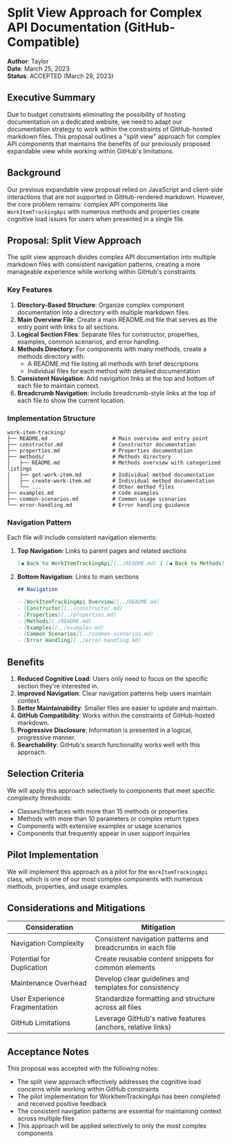 # Split View Approach for Complex API Documentation (GitHub-Compatible)

**Author**: Taylor  
**Date**: March 25, 2023  
**Status**: ACCEPTED (March 29, 2023)  

## Executive Summary

Due to budget constraints eliminating the possibility of hosting documentation on a dedicated website, we need to adapt our documentation strategy to work within the constraints of GitHub-hosted markdown files. This proposal outlines a "split view" approach for complex API components that maintains the benefits of our previously proposed expandable view while working within GitHub's limitations.

## Background

Our previous expandable view proposal relied on JavaScript and client-side interactions that are not supported in GitHub-rendered markdown. However, the core problem remains: complex API components like `WorkItemTrackingApi` with numerous methods and properties create cognitive load issues for users when presented in a single file.

## Proposal: Split View Approach

The split view approach divides complex API documentation into multiple markdown files with consistent navigation patterns, creating a more manageable experience while working within GitHub's constraints.

### Key Features

1. **Directory-Based Structure**: Organize complex component documentation into a directory with multiple markdown files.
2. **Main Overview File**: Create a main README.md file that serves as the entry point with links to all sections.
3. **Logical Section Files**: Separate files for constructor, properties, examples, common scenarios, and error handling.
4. **Methods Directory**: For components with many methods, create a methods directory with:
   - A README.md file listing all methods with brief descriptions
   - Individual files for each method with detailed documentation
5. **Consistent Navigation**: Add navigation links at the top and bottom of each file to maintain context.
6. **Breadcrumb Navigation**: Include breadcrumb-style links at the top of each file to show the current location.

### Implementation Structure

```
work-item-tracking/
├── README.md                     # Main overview and entry point
├── constructor.md                # Constructor documentation
├── properties.md                 # Properties documentation
├── methods/                      # Methods directory
│   ├── README.md                 # Methods overview with categorized listings
│   ├── get-work-item.md          # Individual method documentation
│   ├── create-work-item.md       # Individual method documentation
│   └── ...                       # Other method files
├── examples.md                   # Code examples
├── common-scenarios.md           # Common usage scenarios
└── error-handling.md             # Error handling guidance
```

### Navigation Pattern

Each file will include consistent navigation elements:

1. **Top Navigation**: Links to parent pages and related sections
   ```markdown
   [◀ Back to WorkItemTrackingApi](../README.md) | [◀ Back to Methods](./README.md)
   ```

2. **Bottom Navigation**: Links to main sections
   ```markdown
   ## Navigation
   
   - [WorkItemTrackingApi Overview](../README.md)
   - [Constructor](../constructor.md)
   - [Properties](../properties.md)
   - [Methods](./README.md)
   - [Examples](../examples.md)
   - [Common Scenarios](../common-scenarios.md)
   - [Error Handling](../error-handling.md)
   ```

## Benefits

1. **Reduced Cognitive Load**: Users only need to focus on the specific section they're interested in.
2. **Improved Navigation**: Clear navigation patterns help users maintain context.
3. **Better Maintainability**: Smaller files are easier to update and maintain.
4. **GitHub Compatibility**: Works within the constraints of GitHub-hosted markdown.
5. **Progressive Disclosure**: Information is presented in a logical, progressive manner.
6. **Searchability**: GitHub's search functionality works well with this approach.

## Selection Criteria

We will apply this approach selectively to components that meet specific complexity thresholds:

- Classes/Interfaces with more than 15 methods or properties
- Methods with more than 10 parameters or complex return types
- Components with extensive examples or usage scenarios
- Components that frequently appear in user support inquiries

## Pilot Implementation

We will implement this approach as a pilot for the `WorkItemTrackingApi` class, which is one of our most complex components with numerous methods, properties, and usage examples.

## Considerations and Mitigations

| Consideration | Mitigation |
|---------------|------------|
| Navigation Complexity | Consistent navigation patterns and breadcrumbs in each file |
| Potential for Duplication | Create reusable content snippets for common elements |
| Maintenance Overhead | Develop clear guidelines and templates for consistency |
| User Experience Fragmentation | Standardize formatting and structure across all files |
| GitHub Limitations | Leverage GitHub's native features (anchors, relative links) |

## Acceptance Notes

This proposal was accepted with the following notes:
- The split view approach effectively addresses the cognitive load concerns while working within GitHub constraints
- The pilot implementation for WorkItemTrackingApi has been completed and received positive feedback
- The consistent navigation patterns are essential for maintaining context across multiple files
- This approach will be applied selectively to only the most complex components 